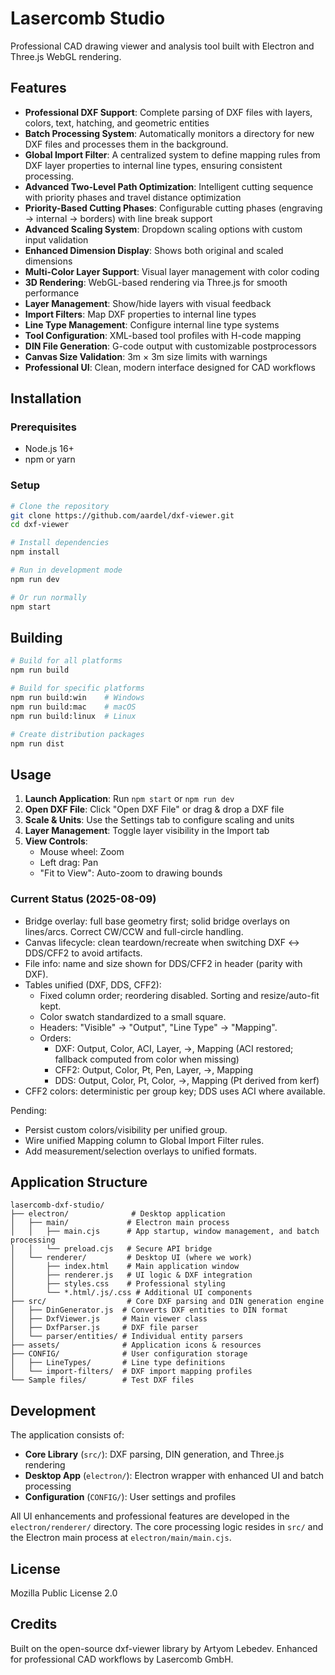 # Lasercomb Studio

Professional CAD drawing viewer and analysis tool built with Electron and Three.js WebGL rendering.

## Features

- **Professional DXF Support**: Complete parsing of DXF files with layers, colors, text, hatching, and geometric entities
- **Batch Processing System**: Automatically monitors a directory for new DXF files and processes them in the background.
- **Global Import Filter**: A centralized system to define mapping rules from DXF layer properties to internal line types, ensuring consistent processing.
- **Advanced Two-Level Path Optimization**: Intelligent cutting sequence with priority phases and travel distance optimization
- **Priority-Based Cutting Phases**: Configurable cutting phases (engraving → internal → borders) with line break support
- **Advanced Scaling System**: Dropdown scaling options with custom input validation
- **Enhanced Dimension Display**: Shows both original and scaled dimensions
- **Multi-Color Layer Support**: Visual layer management with color coding
- **3D Rendering**: WebGL-based rendering via Three.js for smooth performance
- **Layer Management**: Show/hide layers with visual feedback
- **Import Filters**: Map DXF properties to internal line types
- **Line Type Management**: Configure internal line type systems
- **Tool Configuration**: XML-based tool profiles with H-code mapping
- **DIN File Generation**: G-code output with customizable postprocessors
- **Canvas Size Validation**: 3m × 3m size limits with warnings
- **Professional UI**: Clean, modern interface designed for CAD workflows

## Installation

### Prerequisites
- Node.js 16+ 
- npm or yarn

### Setup
```bash
# Clone the repository
git clone https://github.com/aardel/dxf-viewer.git
cd dxf-viewer

# Install dependencies
npm install

# Run in development mode
npm run dev

# Or run normally
npm start
```

## Building

```bash
# Build for all platforms
npm run build

# Build for specific platforms
npm run build:win    # Windows
npm run build:mac    # macOS  
npm run build:linux  # Linux

# Create distribution packages
npm run dist
```

## Usage

1. **Launch Application**: Run `npm start` or `npm run dev`
2. **Open DXF File**: Click "Open DXF File" or drag & drop a DXF file
3. **Scale & Units**: Use the Settings tab to configure scaling and units
4. **Layer Management**: Toggle layer visibility in the Import tab
5. **View Controls**: 
   - Mouse wheel: Zoom
   - Left drag: Pan
   - "Fit to View": Auto-zoom to drawing bounds

### Current Status (2025-08-09)

- Bridge overlay: full base geometry first; solid bridge overlays on lines/arcs. Correct CW/CCW and full-circle handling.
- Canvas lifecycle: clean teardown/recreate when switching DXF ↔ DDS/CFF2 to avoid artifacts.
- File info: name and size shown for DDS/CFF2 in header (parity with DXF).
- Tables unified (DXF, DDS, CFF2):
  - Fixed column order; reordering disabled. Sorting and resize/auto-fit kept.
  - Color swatch standardized to a small square.
  - Headers: "Visible" → "Output", "Line Type" → "Mapping".
  - Orders:
    - DXF: Output, Color, ACI, Layer, →, Mapping (ACI restored; fallback computed from color when missing)
    - CFF2: Output, Color, Pt, Pen, Layer, →, Mapping
    - DDS: Output, Color, Pt, Color, →, Mapping (Pt derived from kerf)
- CFF2 colors: deterministic per group key; DDS uses ACI where available.

Pending:
- Persist custom colors/visibility per unified group.
- Wire unified Mapping column to Global Import Filter rules.
- Add measurement/selection overlays to unified formats.

## Application Structure

```
lasercomb-dxf-studio/
├── electron/              # Desktop application
│   ├── main/             # Electron main process
│   │   ├── main.cjs      # App startup, window management, and batch processing
│   │   └── preload.cjs   # Secure API bridge
│   └── renderer/         # Desktop UI (where we work)
│       ├── index.html    # Main application window
│       ├── renderer.js   # UI logic & DXF integration
│       ├── styles.css    # Professional styling
│       └── *.html/.js/.css # Additional UI components
├── src/                  # Core DXF parsing and DIN generation engine
│   ├── DinGenerator.js  # Converts DXF entities to DIN format
│   ├── DxfViewer.js     # Main viewer class
│   ├── DxfParser.js     # DXF file parser
│   └── parser/entities/ # Individual entity parsers
├── assets/              # Application icons & resources
├── CONFIG/              # User configuration storage
│   ├── LineTypes/       # Line type definitions
│   └── import-filters/  # DXF import mapping profiles
└── Sample files/        # Test DXF files
```

## Development

The application consists of:
- **Core Library** (`src/`): DXF parsing, DIN generation, and Three.js rendering
- **Desktop App** (`electron/`): Electron wrapper with enhanced UI and batch processing
- **Configuration** (`CONFIG/`): User settings and profiles

All UI enhancements and professional features are developed in the `electron/renderer/` directory. The core processing logic resides in `src/` and the Electron main process at `electron/main/main.cjs`.

## License

Mozilla Public License 2.0

## Credits

Built on the open-source dxf-viewer library by Artyom Lebedev.
Enhanced for professional CAD workflows by Lasercomb GmbH.